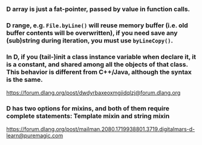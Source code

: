 ### D array is just a fat-pointer, passed by value in function calls.

### D range, e.g. `File.byLine()` will reuse memory buffer (i.e. old buffer contents will be overwritten), if you need save any (sub)string during iteration, you must use `byLineCopy()`.

### In D, if you (tail-)init a class instance variable when declare it, it is a constant, and shared among all the objects of that class. This behavior is different from C++/Java, although the syntax is the same.

https://forum.dlang.org/post/dwdyrbaxeoxmgjidqlzj@forum.dlang.org

### D has two options for mixins, and both of them require complete statements: Template mixin and string mixin

https://forum.dlang.org/post/mailman.2080.1719938801.3719.digitalmars-d-learn@puremagic.com



